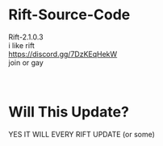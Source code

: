 # Rift-Source-Code
Rift-2.1.0.3
<br>
i like rift
<br>
https://discord.gg/7DzKEqHekW<br> join or gay
<br><br><br>
# Will This Update?
YES IT WILL EVERY RIFT UPDATE (or some)
